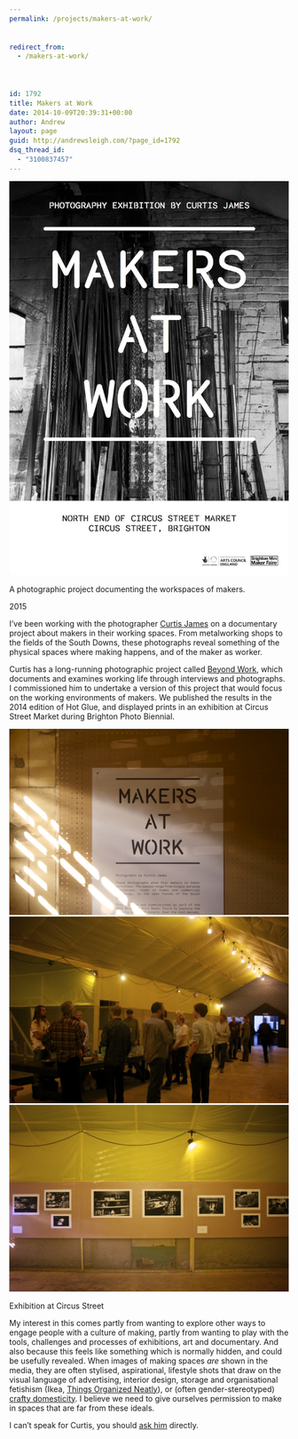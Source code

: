 ```yaml
---
permalink: /projects/makers-at-work/


redirect_from:
  - /makers-at-work/



id: 1792
title: Makers at Work
date: 2014-10-09T20:39:31+00:00
author: Andrew
layout: page
guid: http://andrewsleigh.com/?page_id=1792
dsq_thread_id:
  - "3100837457"
---
```


<img src="/assets/2014/10/maw_poster-sm2.jpg" alt="Makers at Work"     class="alignnone size-full wp-image-1793" />

A photographic project documenting the workspaces of makers.

<span class="label">2015</span>

<!--more-->

I&#8217;ve been working with the photographer [Curtis James](http://www.theseatoms.com) on a documentary project about makers in their working spaces. From metalworking shops to the fields of the South Downs, these photographs reveal something of the physical spaces where making happens, and of the maker as worker.


Curtis has a long-running photographic project called [Beyond Work](http://www.thisisbeyondwork.com), which documents and examines working life through interviews and photographs. I commissioned him to undertake a version of this project that would focus on the working environments of makers. We published the results in the 2014 edition of Hot Glue, and displayed prints in an exhibition at Circus Street Market during Brighton Photo Biennial.

<img src="/assets/2014/10/IMG_4354.jpg" alt="IMG_4354"     class="alignnone size-full wp-image-1795" />

<img src="/assets/2014/10/IMG_4359.jpg" alt="IMG_4359"     class="alignnone size-full wp-image-1796" />

<img src="/assets/2014/10/IMG_4351.jpg" alt="Exhibition at Circus Street"     class="size-full wp-image-1794" />

<span class = "imageCaption">Exhibition at Circus Street</span>



My interest in this comes partly from wanting to explore other ways to engage people with a culture of making, partly from wanting to play with the tools, challenges and processes of exhibitions, art and documentary. And also because this feels like something which is normally hidden, and could be usefully revealed. When images of making spaces _are_ shown in the media, they are often stylised, aspirational, lifestyle shots that draw on the visual language of advertising, interior design, storage and organisational fetishism (Ikea, [Things Organized Neatly](http://thingsorganizedneatly.tumblr.com)), or (often gender-stereotyped) [crafty domesticity](http://www.marthastewart.com). I believe we need to give ourselves permission to make in spaces that are far from these ideals. 

I can&#8217;t speak for Curtis, you should [ask him](http://www.theseatoms.com) directly.